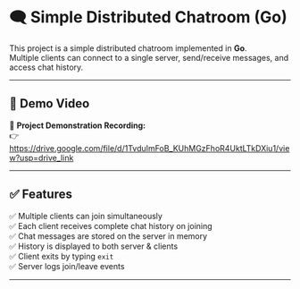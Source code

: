 # 🗨 Simple Distributed Chatroom (Go)

This project is a simple distributed chatroom implemented in **Go**.  
Multiple clients can connect to a single server, send/receive messages, and access chat history.

---

## 🎥 Demo Video  
📌 **Project Demonstration Recording:**  
👉 https://drive.google.com/file/d/1TvduImFoB_KUhMGzFhoR4UktLTkDXiu1/view?usp=drive_link

---

## ✅ Features

✅ Multiple clients can join simultaneously  
✅ Each client receives complete chat history on joining  
✅ Chat messages are stored on the server in memory  
✅ History is displayed to both server & clients  
✅ Client exits by typing `exit`  
✅ Server logs join/leave events  

---



